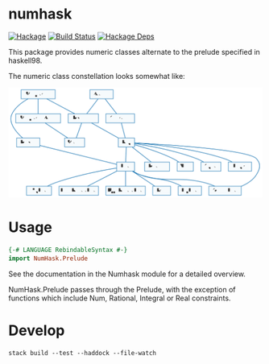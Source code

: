 numhask
===

[![Hackage](https://img.shields.io/hackage/v/numhask.svg)](https://hackage.haskell.org/package/numhask)
[![Build Status](https://github.com/tonyday567/numhask/workflows/Haskell-CI/badge.svg)](https://github.com/tonyday567/numhask/actions?query=workflow%3AHaskell-CI) [![Hackage Deps](https://img.shields.io/hackage-deps/v/numhask.svg)](http://packdeps.haskellers.com/reverse/numhask)

This package provides numeric classes alternate to the prelude specified in haskell98.

The numeric class constellation looks somewhat like:

![nh](other/nh.svg)

Usage
===

``` haskell
{-# LANGUAGE RebindableSyntax #-}
import NumHask.Prelude
```
See the documentation in the Numhask module for a detailed overview.

NumHask.Prelude passes through the Prelude, with the exception of functions which include Num, Rational, Integral or Real constraints.

Develop
===

```
stack build --test --haddock --file-watch
```
